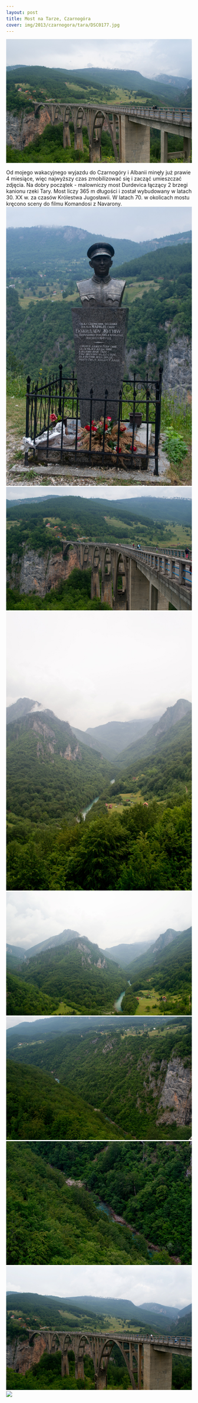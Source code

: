 ```yaml
---
layout: post
title: Most na Tarze, Czarnogóra
cover: img/2013/czarnogora/tara/DSC0177.jpg
---
```

<img src="/img/2013/czarnogora/tara/DSC0177.jpg">

Od mojego wakacyjnego wyjazdu do Czarnogóry i Albanii minęły już prawie 4 miesiące, więc najwyższy czas zmobilizować się i zacząć umieszczać zdjęcia. Na dobry początek - malowniczy most Durdevica łączący 2 brzegi kanionu rzeki Tary.
Most liczy 365 m długości i został wybudowany w latach 30. XX w. za czasów Królestwa Jugosławii. W latach 70. w okolicach mostu kręcono sceny do filmu Komandosi z Navarony.
<img src="/img/2013/czarnogora/tara/DSC0184.jpg">
<img src="/img/2013/czarnogora/tara/DSC0186.jpg">
<img src="/img/2013/czarnogora/tara/DSC0189.jpg">
<img src="/img/2013/czarnogora/tara/DSC0198.jpg">
<img src="/img/2013/czarnogora/tara/DSC0205.jpg">
<img src="/img/2013/czarnogora/tara/DSC0212.jpg">
<img src="/img/2013/czarnogora/tara/DSC0214.jpg">
<img src="/img/2013/czarnogora/tara/DSC0215.jpg">

<div class="fb-comments" data-href="http://emilkape.github.io/Most-na-Tarze-2013" data-numposts="5" data-width="100%"></div>

